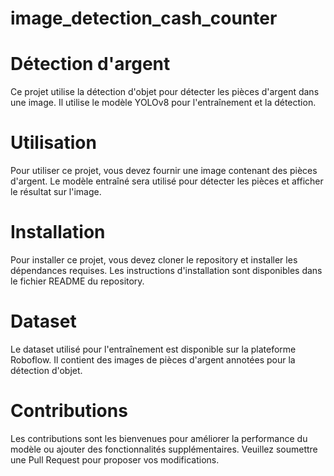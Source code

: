 # image_detection_cash_counter

# Détection d'argent 
Ce projet utilise la détection d'objet pour détecter les pièces d'argent dans une image. Il utilise le modèle YOLOv8 pour l'entraînement et la détection.

# Utilisation
Pour utiliser ce projet, vous devez fournir une image contenant des pièces d'argent. Le modèle entraîné sera utilisé pour détecter les pièces et afficher le résultat sur l'image.

# Installation
Pour installer ce projet, vous devez cloner le repository et installer les dépendances requises. Les instructions d'installation sont disponibles dans le fichier README du repository.

# Dataset
Le dataset utilisé pour l'entraînement est disponible sur la plateforme Roboflow. Il contient des images de pièces d'argent annotées pour la détection d'objet.

# Contributions
Les contributions sont les bienvenues pour améliorer la performance du modèle ou ajouter des fonctionnalités supplémentaires. Veuillez soumettre une Pull Request pour proposer vos modifications.
